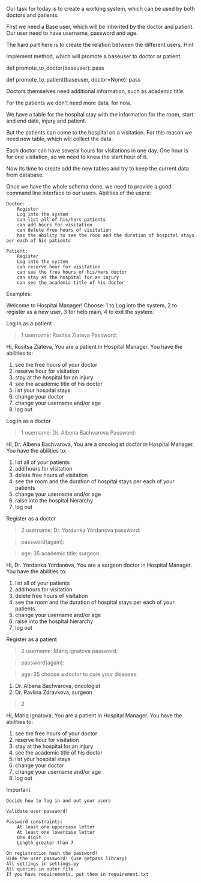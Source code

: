 Our task for today is to create a working system, which can be used by both doctors and patients.

First we need a Base user, which will be inherited by the doctor and patient. Our user need to have username, password and age.

The hard part here is to create the relation between the different users.
Hint

Implement method, which will promote a baseuser to doctor or patient.

def promote_to_doctor(baseuser):
    pass

def promote_to_patient(baseuser, doctor=None):
    pass

Doctors themselves need additional information, such as academic title.

For the patients we don't need more data, for now.

We have a table for the hospital stay with the information for the room, start and end date, injury and patient.

But the patients can come to the hospital on a visitation. For this reason we need new table, which will collect the data.

Each doctor can have several hours for visitations in one day. One hour is for one visitation, so we need to know the start hour of it.

Now its time to create add the new tables and try to keep the current data from database.

Once we have the whole schema done, we need to provide a good command line interface to our users.
Abilities of the users:

    Doctor:
        Register
        Log into the system
        can list all of his/hers patients
        can add hours for visitation
        can delete free hours of visitation
        has the ability to see the room and the duration of hospital stays per each of his patients

    Patient:
        Register
        Log into the system
        can reserve hour for visitation
        can see the free hours of his/hers doctor
        can stay at the hospital for an injury
        can see the academic title of his doctor

Examples:

Welcome to Hospital Manager!
Choose:
1 to Log into the system,
2 to register as a new user,
3 for help main,
4 to exit the system.

Log in as a patient

> 1
> username:
Rositsa Zlateva
> Password:

Hi, Rositsa Zlateva,
You are a patient in Hospital Manager.
You have the abilities to:
1) see the free hours of your doctor
2) reserve hour for visitation
3) stay at the hospital for an injury
4) see the academic title of his doctor
5) list your hospital stays
6) change your doctor
7) change your username and/or age
8) log out
>

Log in as a doctor

> 1
> username:
Dr. Albena Bachvarova
> Password:

Hi, Dr. Albena Bachvarova,
You are a oncologist doctor in Hospital Manager.
You have the abilities to:
1) list all of your patients
2) add hours for visitation
3) delete free hours of visitation
4) see the room and the duration of hospital stays per each of your patients
5) change your username and/or age
6) raise into the hospital hierarchy
5) log out
>

Register as a doctor

> 2
> username:
Dr. Yordanka Yordanova
> password:

> password(again):

> age:
35
> academic title:
surgeon

Hi, Dr. Yordanka Yordanova,
You are a surgeon doctor in Hospital Manager.
You have the abilities to:
1) list all of your patients
2) add hours for visitation
3) delete free hours of visitation
4) see the room and the duration of hospital stays per each of your patients
5) change your username and/or age
6) raise into the hospital hierarchy
5) log out
>

Register as a patient

> 2
> username:
Mariq Ignatova
> password:

> password(again):

> age:
35
> choose a doctor to cure your diseases:
  1) Dr. Albena Bachvarova, oncologist
  2) Dr. Pavlina Zdravkova, surgeon
> 2

Hi, Mariq Ignatova,
You are a patient in Hospital Manager.
You have the abilities to:
1) see the free hours of your doctor
2) reserve hour for visitation
3) stay at the hospital for an injury
4) see the academic title of his doctor
5) list your hospital stays
6) change your doctor
7) change your username and/or age
8) log out
>

Important

    Decide how to log in and out your users

    Validate user password!

    Password constraints:
        At least one uppercase letter
        At least one lowercase letter
        One digit
        Length greater than 7

    On registration hash the password!
    Hide the user password! (use getpass library)
    All settings in settings.py
    All queries in outer file
    If you have requirements, put them in requirement.txt
